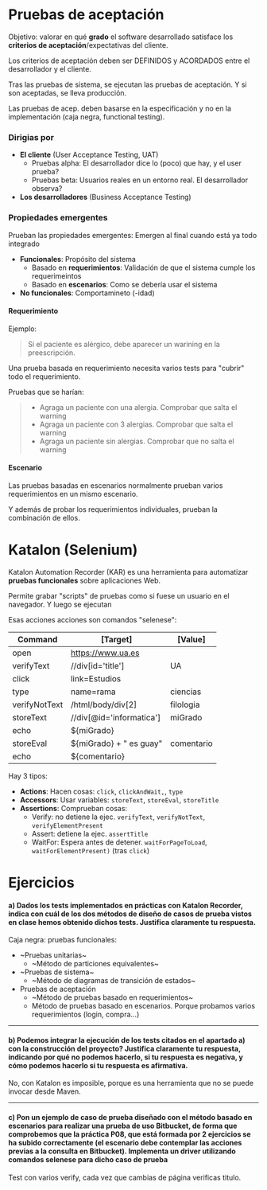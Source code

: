 # Pruebas de aceptación

Objetivo: valorar en qué **grado** el software desarrollado satisface los **criterios de aceptación**/expectativas del cliente.

Los criterios de aceptación deben ser DEFINIDOS y ACORDADOS entre el desarrollador y el cliente.

Tras las pruebas de sistema, se ejecutan las pruebas de aceptación. Y si son aceptadas, se lleva producción.

Las pruebas de acep. deben basarse en la especificación y no en la implementación (caja negra, functional testing).


### Dirigias por

* **El cliente** (User Acceptance Testing, UAT)
  * Pruebas alpha: El desarrollador dice lo (poco) que hay, y el user prueba?
  * Pruebas beta: Usuarios reales en un entorno real. El desarrollador observa?
* **Los desarrolladores** (Business Acceptance Testing)



### Propiedades emergentes

Prueban las propiedades emergentes: Emergen al final cuando está ya todo integrado

* **Funcionales**: Propósito del sistema
  * Basado en **requerimientos**: Validación de que el sistema cumple los requerimeintos
  * Basado en **escenarios**: Como se debería usar el sistema
* **No funcionales**: Comportamineto (-idad)

#### Requerimiento
Ejemplo:
> Si el paciente es alérgico, debe aparecer un warining en la preescripción.

Una prueba basada en requerimiento necesita varios tests para "cubrir" todo el requerimiento.

Pruebas que se harían:

> * Agraga un paciente con una alergia. Comprobar que salta el warning
> * Agraga un paciente con 3 alergias. Comprobar que salta el warning
> * Agraga un paciente sin alergias. Comprobar que no salta el warning

#### Escenario
Las pruebas basadas en escenarios normalmente prueban varios requerimientos en un mismo escenario.

Y además de probar los requerimientos individuales, prueban la combinación de ellos.

# Katalon (Selenium)

Katalon Automation Recorder (KAR) es una herramienta para automatizar **pruebas funcionales** sobre aplicaciones Web.

Permite grabar "scripts" de pruebas como si fuese un usuario en el navegador. Y luego se ejecutan

Esas acciones acciones son comandos "selenese":

| Command       | [Target]                 | [Value]    |
|---------------|--------------------------|------------|
| open          | https://www.ua.es        |            |
| verifyText    | //div[id='title']        | UA         |
| click         | link=Estudios            |            |
| type          | name=rama                | ciencias   |
| verifyNotText | /html/body/div[2]        | filologia  |
| storeText     | //div[@id='informatica'] | miGrado    |
| echo          | ${miGrado}               |            |
| storeEval     | ${miGrado} + " es guay"  | comentario |
| echo          | ${comentario}            |            |

Hay 3 tipos:
* **Actions**: Hacen cosas: `click`, `clickAndWait,`, `type`
* **Accessors**: Usar variables: `storeText`, `storeEval`, `storeTitle`
* **Assertions**: Comprueban cosas:
  * Verify: no detiene la ejec. `verifyText`, `verifyNotText`, `verifyElementPresent`
  * Assert: detiene la ejec. `assertTitle`
  * WaitFor: Espera antes de detener. `waitForPageToLoad`, `waitForElementPresent)` (tras `click`)


# Ejercicios


#### a) Dados los tests implementados en prácticas con Katalon Recorder, indica con cuál de los dos métodos de diseño de casos de prueba vistos en clase hemos obtenido dichos tests. Justifica claramente tu respuesta.

Caja negra: pruebas funcionales:

* ~Pruebas unitarias~
  * ~Método de particiones equivalentes~
* ~Pruebas de sistema~
  * ~Método de diagramas de transición de estados~
* Pruebas de aceptación
  * ~Método de pruebas basado en requerimientos~
  * Método de pruebas basado en escenarios. Porque probamos varios requerimientos (login, compra…)
---

#### b) Podemos integrar la ejecución de los tests citados en el apartado a) con la construcción del proyecto? Justifica claramente tu respuesta, indicando por qué no podemos hacerlo, si tu respuesta es negativa, y cómo podemos hacerlo si tu respuesta es afirmativa.

No, con Katalon es imposible, porque es una herramienta que no se puede invocar desde Maven.

---

#### c) Pon un ejemplo de caso de prueba diseñado con el método basado en escenarios para realizar una prueba de uso Bitbucket, de forma que comprobemos que la práctica P08, que está formada por 2 ejercicios se ha subido correctamente (el escenario debe contemplar las acciones previas a la consulta en Bitbucket). Implementa un driver utilizando comandos selenese para dicho caso de prueba

Test con varios verify, cada vez que cambias de página verificas titulo.
